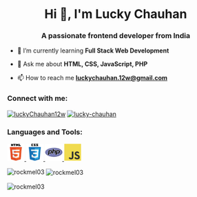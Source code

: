 <h1 align="center">Hi 👋, I'm Lucky Chauhan</h1>
<h3 align="center">A passionate frontend developer from India</h3>

- 🌱 I’m currently learning **Full Stack Web Development**

- 💬 Ask me about **HTML, CSS, JavaScript, PHP**

- 📫 How to reach me **luckychauhan.12w@gmail.com**

<h3 align="left">Connect with me:</h3>
<p align="left">
<a href="https://x.com/luckyChauhan12w" target="blank"><img align="center" src="https://raw.githubusercontent.com/rahuldkjain/github-profile-readme-generator/master/src/images/icons/Social/twitter.svg" alt="luckyChauhan12w" height="30" width="40" /></a>
<a href="https://www.linkedin.com/in/lucky-chauhan-12b18a25a/" target="blank"><img align="center" src="https://raw.githubusercontent.com/rahuldkjain/github-profile-readme-generator/master/src/images/icons/Social/linked-in-alt.svg" alt="lucky-chauhan" height="30" width="40" /></a>
</p>

<h3 align="left">Languages and Tools:</h3>
<p align="left">
  <a href="https://www.w3.org/html/" target="_blank" rel="noreferrer">
    <img src="https://raw.githubusercontent.com/devicons/devicon/master/icons/html5/html5-original-wordmark.svg" alt="html5" width="40" height="40"/>
  </a>
  <a href="https://www.w3schools.com/css/" target="_blank" rel="noreferrer">
    <img src="https://raw.githubusercontent.com/devicons/devicon/master/icons/css3/css3-original-wordmark.svg" alt="css3" width="40" height="40"/>
  </a>
  <a href="https://www.php.net/" target="_blank" rel="noreferrer">
    <img src="https://raw.githubusercontent.com/devicons/devicon/master/icons/php/php-original.svg" alt="php" width="40" height="40"/>
  </a>
  <a href="https://developer.mozilla.org/en-US/docs/Web/JavaScript" target="_blank" rel="noreferrer">
    <img src="https://raw.githubusercontent.com/devicons/devicon/master/icons/javascript/javascript-original.svg" alt="javascript" width="40" height="40"/>
  </a>
</p>

<p><img align="left" src="https://github-readme-stats.vercel.app/api/top-langs?username=rockmel03&show_icons=true&theme=dark&locale=en&layout=compact" alt="rockmel03" /></p>

<p>&nbsp;<img align="center" src="https://github-readme-stats.vercel.app/api?username=rockmel03&show_icons=true&theme=dark&locale=en" alt="rockmel03" /></p>

<p><img align="center" src="https://github-readme-streak-stats.herokuapp.com/?user=rockmel03&theme=dark" alt="rockmel03" /></p>
